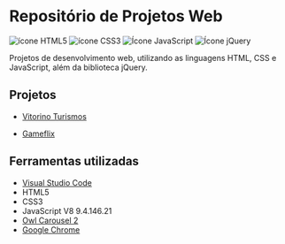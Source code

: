 # Repositório de Projetos Web

![ícone HTML5](https://cdn1.iconfinder.com/data/icons/logotypes/32/badge-html-5-48.png) ![ícone CSS3](https://cdn1.iconfinder.com/data/icons/logotypes/32/badge-css-3-48.png) ![Ícone JavaScript](https://cdn4.iconfinder.com/data/icons/logos-and-brands/512/187_Js_logo_logos-48.png) ![Ícone jQuery](https://cdn3.iconfinder.com/data/icons/popular-services-brands/512/jquery-48.png)

Projetos de desenvolvimento web, utilizando as linguagens HTML, CSS e JavaScript, além da biblioteca jQuery.

## Projetos

- [Vitorino Turismos](https://gabrielvitorino28.github.io/Web/vitorino-turismos/)

- [Gameflix](https://gabrielvitorino28.github.io/Web/gameflix/)

## Ferramentas utilizadas

- [Visual Studio Code](https://code.visualstudio.com)
- HTML5
- CSS3
- JavaScript V8 9.4.146.21
- [Owl Carousel 2](https://owlcarousel2.github.io/OwlCarousel2/)
- [Google Chrome](https://www.google.pt/intl/pt-PT/chrome/)
